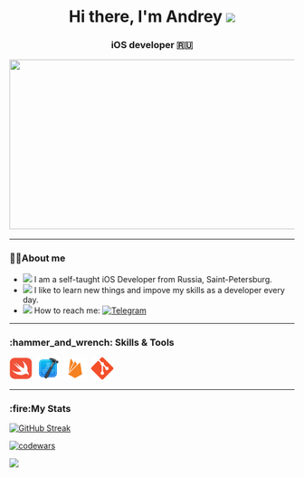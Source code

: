 <h1 align="center">Hi there, I'm Andrey</a> 
<img src="https://github.com/blackcater/blackcater/raw/main/images/Hi.gif" height="32"/></h1>
<h3 align="center">iOS developer 🇷🇺</h3>


<div align="center">
  <img src="https://media.giphy.com/media/dWesBcTLavkZuG35MI/giphy.gif" width="600" height="300"/>
  
</div>

---

  <h3>👨‍💻About me</h3> 
  
 
 - <img src="https://media.giphy.com/media/WUlplcMpOCEmTGBtBW/giphy.gif" width="30"> I am a self-taught iOS Developer from Russia, Saint-Petersburg.
 - <img src="https://media.giphy.com/media/IauL6LvGNlT3ffhcqq/giphy.gif" width="30"> I like to learn new things and impove my skills as a developer every day.  
 - <img src="https://media.giphy.com/media/ZcdZ7ldgeIhfesqA6E/giphy.gif" width="30"> How to reach me: [![Telegram](https://img.shields.io/badge/-Telegram-blue?style=flat&logo=Telegram&logoColor=white)](https://t.me/andreyfackir)
 
 ---

<h3>:hammer_and_wrench: Skills & Tools</h3> 


 <img src="https://github.com/devicons/devicon/blob/master/icons/swift/swift-original.svg" title="Swift" alt="Swift" width="40" height="40"/>&nbsp;
 <img src="https://github.com/devicons/devicon/blob/master/icons/xcode/xcode-original.svg" title="Xcode" alt="Xcode" width="40" height="40"/>&nbsp;
 <img src="https://github.com/devicons/devicon/blob/master/icons/firebase/firebase-plain.svg" title="Firebase" alt="Firebase" width="40" height="40"/>&nbsp;
 <img src="https://github.com/devicons/devicon/blob/master/icons/git/git-original.svg" title="Git" alt="Git" width="40" height="40"/>&nbsp;

---

  <h3>:fire:My Stats</h3> 


 
 [![GitHub Streak](http://github-readme-streak-stats.herokuapp.com?user=AndreyFackir&theme=dark)](https://git.io/streak-stats)

[![codewars](https://www.codewars.com/users/AndreyFackir/badges/small)](https://www.codewars.com/users/AndreyFackir/badges/small)   

![](https://github-profile-summary-cards.vercel.app/api/cards/stats?username=AndreyFackir&theme=solarized_dark)

